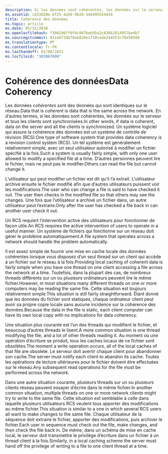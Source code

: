 ```yaml
---
description: Si les données sont cohérentes, les données sur le serveur et tous les clients sont synchronisées. Un système logiciel qui assure la cohérence des données est un système de contrôle de révision (RCS).
ms.assetid: cd33d20e-bf25-4a50-9b20-344495554434
title: Cohérence des données
ms.topic: article
ms.date: 05/31/2018
ms.openlocfilehash: f300296ff0fdc807beb95e2c03662814957bedb7
ms.sourcegitcommit: 831e8f3db78ab820e1710cede244553c70e50500
ms.translationtype: MT
ms.contentlocale: fr-FR
ms.lasthandoff: 01/08/2021
ms.locfileid: "103867698"
---
```

# <a name="data-coherency"></a><span data-ttu-id="ad737-104">Cohérence des données</span><span class="sxs-lookup"><span data-stu-id="ad737-104">Data Coherency</span></span>

<span data-ttu-id="ad737-105">Les données *cohérentes* sont des données qui sont identiques sur le réseau.</span><span class="sxs-lookup"><span data-stu-id="ad737-105">Data that is *coherent* is data that is the same across the network.</span></span> <span data-ttu-id="ad737-106">En d’autres termes, si les données sont cohérentes, les données sur le serveur et tous les clients sont synchronisées.</span><span class="sxs-lookup"><span data-stu-id="ad737-106">In other words, if data is coherent, data on the server and all the clients is synchronized.</span></span> <span data-ttu-id="ad737-107">Un système logiciel qui assure la cohérence des données est un système de contrôle de révision (RCS).</span><span class="sxs-lookup"><span data-stu-id="ad737-107">One type of software system that provides data coherency is a revision control system (RCS).</span></span> <span data-ttu-id="ad737-108">Un tel système est généralement relativement simple, avec un seul utilisateur autorisé à modifier un fichier spécifié à la fois.</span><span class="sxs-lookup"><span data-stu-id="ad737-108">Such a system is usually fairly simple, with only one user allowed to modify a specified file at a time.</span></span> <span data-ttu-id="ad737-109">D’autres personnes peuvent lire le fichier, mais ne peut pas le modifier.</span><span class="sxs-lookup"><span data-stu-id="ad737-109">Others can read the file but cannot change it.</span></span>

<span data-ttu-id="ad737-110">L’utilisateur qui peut modifier un fichier est dit qu’il l’a extrait. L’utilisateur archive ensuite le fichier modifié afin que d’autres utilisateurs puissent voir les modifications.</span><span class="sxs-lookup"><span data-stu-id="ad737-110">The user who can change a file is said to have checked it out. The user then checks in the modified file so that others may see the changes.</span></span> <span data-ttu-id="ad737-111">Une fois que l’utilisateur a archivé un fichier dans, un autre utilisateur peut l’extraire.</span><span class="sxs-lookup"><span data-stu-id="ad737-111">Only after the user has checked a file back in can another user check it out.</span></span>

<span data-ttu-id="ad737-112">Un RCS requiert l’intervention active des utilisateurs pour fonctionner de façon utile.</span><span class="sxs-lookup"><span data-stu-id="ad737-112">An RCS requires the active intervention of users to operate in a useful manner.</span></span> <span data-ttu-id="ad737-113">Un système de fichiers qui fonctionne sur un réseau doit gérer le problème automatiquement.</span><span class="sxs-lookup"><span data-stu-id="ad737-113">A file system that operates across a network should handle the problem automatically.</span></span>

<span data-ttu-id="ad737-114">Il est assez simple de fournir une mise en cache locale des données cohérentes lorsque vous disposez d’un seul thread sur un client qui accède à un fichier sur le réseau à la fois.</span><span class="sxs-lookup"><span data-stu-id="ad737-114">Providing local caching of coherent data is fairly simple when you have one thread on one client accessing a file across the network at a time.</span></span> <span data-ttu-id="ad737-115">Toutefois, dans la plupart des cas, de nombreux threads différents sur un ou plusieurs ordinateurs peuvent lire le même fichier.</span><span class="sxs-lookup"><span data-stu-id="ad737-115">However, in most situations many different threads on one or more computers may be reading the same file.</span></span> <span data-ttu-id="ad737-116">Cette situation est toujours relativement simple.</span><span class="sxs-lookup"><span data-stu-id="ad737-116">This situation is still fairly straightforward.</span></span> <span data-ttu-id="ad737-117">Étant donné que les données du fichier sont statiques, chaque ordinateur client peut avoir sa propre copie locale sans aucune incidence sur la cohérence des données.</span><span class="sxs-lookup"><span data-stu-id="ad737-117">Because the data in the file is static, each client computer can have its own local copy with no implications for data coherency.</span></span>

<span data-ttu-id="ad737-118">Une situation plus courante est l’un des threads qui modifient le fichier, et beaucoup d’autres threads le lisent.</span><span class="sxs-lookup"><span data-stu-id="ad737-118">A more common situation is one thread modifying the file, and a lot of other threads reading it.</span></span> <span data-ttu-id="ad737-119">Au moment où une opération d’écriture se produit, tous les caches locaux de ce fichier sont obsolètes.</span><span class="sxs-lookup"><span data-stu-id="ad737-119">The moment a write operation occurs, all of the local caches of that file are obsolete.</span></span> <span data-ttu-id="ad737-120">Le serveur doit avertir chaque client pour abandonner son cache.</span><span class="sxs-lookup"><span data-stu-id="ad737-120">The server must notify each client to abandon its cache.</span></span> <span data-ttu-id="ad737-121">Toutes les opérations de lecture ultérieures pour le fichier doivent être effectuées sur le réseau.</span><span class="sxs-lookup"><span data-stu-id="ad737-121">Any subsequent read operations for the file must be performed across the network.</span></span>

<span data-ttu-id="ad737-122">Dans une autre situation courante, plusieurs threads sur un ou plusieurs clients réseau peuvent essayer d’écrire dans le même fichier.</span><span class="sxs-lookup"><span data-stu-id="ad737-122">In another common situation, multiple threads on one or more network clients might try to write to the same file.</span></span> <span data-ttu-id="ad737-123">Cette situation est semblable à celle dans laquelle plusieurs utilisateurs RCS veulent tous apporter des modifications au même fichier.</span><span class="sxs-lookup"><span data-stu-id="ad737-123">This situation is similar to a one in which several RCS users all want to make changes to the same file.</span></span> <span data-ttu-id="ad737-124">Chaque utilisateur de la séquence doit extraire le fichier, apporter des modifications, puis archiver le fichier.</span><span class="sxs-lookup"><span data-stu-id="ad737-124">Each user in sequence must check out the file, make changes, and then check the file back in.</span></span> <span data-ttu-id="ad737-125">De même, dans un schéma de mise en cache local, le serveur doit transmettre le privilège d’écriture dans un fichier à un thread client à la fois.</span><span class="sxs-lookup"><span data-stu-id="ad737-125">Similarly, in a local caching scheme the server must hand off the privilege of writing to a file to one client thread at a time.</span></span>

 

 



